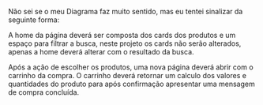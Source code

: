 Não sei se o meu Diagrama faz muito sentido, mas eu tentei sinalizar da seguinte forma:

A home da página deverá ser composta dos cards dos produtos e um espaço para filtrar a busca, neste projeto os cards não serão alterados, apenas a home deverá alterar com o resultado da busca.

Após a ação de escolher os produtos, uma nova página deverá abrir com o carrinho da compra.
O carrinho deverá retornar um calculo dos valores e quantidades do produto para após confirmação apresentar uma mensagem de compra concluída.